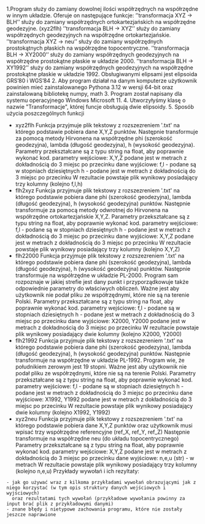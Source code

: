 1.Program służy do zamiany dowolnej ilości współrzędnych na współrzędne w innym układzie.
Oferuje on następujące funkcje:
’’transformacja XYZ -> BLH’’ służy do zamiany współrzędnych ortokartezjańskich na współrzędne geodezyjne. (xyz2flh)
 ’’transformacja BLH -> XYZ’’ służy do zamiany współrzędnych geodezyjnych na współrzędne ortokartezjańskie. 
 ’’transformacja XYZ -> neu’’ służy do zamiany współrzędnych prostokątnych płaskich na współrzędne topocentryczne.
’’transformacja BLH -> XY2000’’ służy do zamiany współrzędnych geodezyjnych na współrzędne prostokątne płaskie w układzie 2000.
 ’’transformacja BLH -> XY1992’’ służy do zamiany współrzędnych geodezyjnych na współrzędne prostokątne płaskie w układzie 1992.
Obsługiwanymi elipsami jest elipsoida GRS’80 i WGS’84
 2. Aby program działał na danym komputerze użytkownik powinien mieć zainstalowanego Pythona 3.12 w wersji 64-bit oraz zainstalowaną bibliotekę numpy, math
3. Program został napisany dla systemu operacyjnego Windows Microsoft 11.
4. Utworzyłyśmy klasę o nazwie "Transformacje", której funcje obsługują dwie elipsoidy.
5. Sposób użycia poszczególnych funkcji
  - xyz2flh
    Funkcja przyjmuje plik tekstowy z rozszezreniem '.txt' na którego podstawie pobiera dane X,Y,Z punktów. Następnie transformuje za pomocą metody Hirvonena na współrzędne phi (szerokość geodezyjna),
    lambda (długość geodezyjna), h (wysokość geodezyjna).
    Parametry przekształcane są z typu string na float, aby poprawnie wykonać kod.
    parametry wejściowe:  X,Y,Z podane jest w metrach z dokładnością do 3 miejsc po przecinku
    dane wyjściowe:   f,l - podane są w stopniach dziesiętnych     h - podane jest w metrach z dokładnością do 3 miejsc po przecinku
    W rezultacie powstaje plik wynikowy posiadający trzy kolumny (kolejno f,l,h)
  - flh2xyz
    Funkcja przyjmuje plik tekstowy z rozszezreniem '.txt' na którego podstawie pobiera dane  phi (szerokość geodezyjna), lambda (długość geodezyjna), h (wysokość geodezyjna) punktów.
    Następnie transformuje za pomocą metody odwrotnej do Hirvonena na współrzędne ortokartezjańskie X,Y,Z.
    Parametry przekształcane są z typu string na float, aby poprawnie wykonać kod.
    parametry wejściowe: f,l - podane są w stopniach dziesiętnych       h - podane jest w metrach z dokładnością do 3 miejsc po przecinku
    dane wyjściowe: X,Y,Z podane jest w metrach z dokładnością do 3 miejsc po przecinku
    W rezultacie powstaje plik wynikowy posiadający trzy kolumny (kolejno X,Y,Z)
  - flh22000
    Funkcja przyjmuje plik tekstowy z rozszezreniem '.txt' na którego podstawie pobiera dane  phi (szerokość geodezyjna), lambda (długość geodezyjna), h (wysokość geodezyjna) punktów.
    Następnie transformuje na współrzędne w układzie PL-2000. Program sam rozpoznaje w jakiej strefie jest dany punkt i przyporządkowuje także odpowiednie parametry do właściwych obliczeń.
    Ważne jest aby użytkownik nie podał pliku ze współrzędnymi, które nie są na terenie Polski.
    Parametry przekształcane są z typu string na float, aby poprawnie wykonać kod.
    parametry wejściowe: f,l - podane są w stopniach dziesiętnych       h - podane jest w metrach z dokładnością do 3 miejsc po przecinku
    dane wyjściowe: X2000, Y2000 podane jest w metrach z dokładnością do 3 miejsc po przecinku
    W rezultacie powstaje plik wynikowy posiadający dwie kolumny (kolejno X2000, Y2000)
  - flh21992
    Funkcja przyjmuje plik tekstowy z rozszezreniem '.txt' na którego podstawie pobiera dane  phi (szerokość geodezyjna), lambda (długość geodezyjna), h (wysokość geodezyjna) punktów.
    Następnie transformuje na współrzędne w układzie PL-1992. Program wie, że południkiem zerowym jest 19 stopni.
    Ważne jest aby użytkownik nie podał pliku ze współrzędnymi, które nie są na terenie Polski.
    Parametry przekształcane są z typu string na float, aby poprawnie wykonać kod.
    parametry wejściowe: f,l - podane są w stopniach dziesiętnych       h - podane jest w metrach z dokładnością do 3 miejsc po przecinku
    dane wyjściowe: X1992, Y1992 podane jest w metrach z dokładnością do 3 miejsc po przecinku
    W rezultacie powstaje plik wynikowy posiadający dwie kolumny (kolejno X1992, Y1992)
   - xyz2neu
    Funkcja przyjmuje plik tekstowy z rozszezreniem '.txt' na którego podstawie pobiera dane X,Y,Z punktów oraz użytkownik musi wpisać trzy współrzędne referencyjne (ref_X, ref_Y, ref_Z)
    Następnie transformuje na współrzędne neu (do układu topocentrycznego)
    Parametry przekształcane są z typu string na float, aby poprawnie wykonać kod.
    parametry wejściowe:  X,Y,Z podane jest w metrach z dokładnością do 3 miejsc po przecinku
    dane wyjściowe:   n,e,u (str) - w metrach
    W rezultacie powstaje plik wynikowy posiadający trzy kolumny (kolejno n,e,u)
Przykłady wywołań i ich rezyltaty:

    
    - jak go używać wraz z kilkoma przykładami wywołań obrazującymi jak z niego korzystać (w tym opis struktury danych wejściowych i wyjściowych) 
      oraz rezultatami tych wywołań (przykładowe wywołania powinny za input brać plik z przykładowymi danymi)
    - znane błędy i nietypowe zachowania programu, które nie zostały jeszcze naprawione
